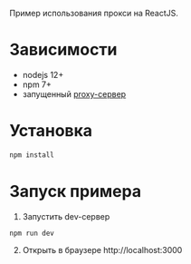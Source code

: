 Пример использования прокси на ReactJS.

# Зависимости

 - nodejs 12+
 - npm 7+
 - запущенный [proxy-сервер](/proxy)

# Установка

```bash
npm install
```

# Запуск примера

1. Запустить dev-сервер

```
npm run dev
```

2. Открыть в браузере http://localhost:3000
